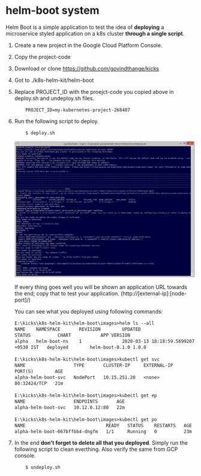 # helm-boot system

Helm Boot is a simple application to test the idea of **deploying** a microservice styled application on a k8s cluster **through a single script**.

 1. Create a new project in the Google Cloud Platform Console.
 2. Copy the project-code
 3. Download or clone https://github.com/govindthange/kicks
 4. Got to ./k8s-helm-kit/helm-boot
 5. Replace PROJECT_ID with the proejct-code you copied above in deploy.sh and undeploy.sh files.
	```
		PROJECT_ID=my-kubernetes-project-268407
	```
 6. Run the following script to deploy.
	```sh
		$ deploy.sh
	```
      ![Output](https://github.com/govindthange/kicks/blob/master/k8s-helm-kit/helm-boot/images/deploy-sh-ouput-alpha.png)

	  If every thing goes well you will be shown an application URL towards the end; copy that to test your application. (http://[external-ip]:[node-port]/)

      You can see what you deployed using following commands:
      ```
	E:\kicks\k8s-helm-kit\helm-boot\images>helm ls --all
	NAME    NAMESPACE       REVISION        UPDATED                                 STATUS          CHART           APP VERSION
	alpha   helm-boot-ns    1               2020-03-13 18:18:59.5699207 +0530 IST   deployed        helm-boot-0.1.0 1.0.0

	E:\kicks\k8s-helm-kit\helm-boot\images>kubectl get svc
	NAME                  TYPE       CLUSTER-IP     EXTERNAL-IP   PORT(S)        AGE
	alpha-helm-boot-svc   NodePort   10.15.251.20   <none>        80:32424/TCP   21m

	E:\kicks\k8s-helm-kit\helm-boot\images>kubectl get ep
	NAME                  ENDPOINTS       AGE
	alpha-helm-boot-svc   10.12.0.12:80   22m

	E:\kicks\k8s-helm-kit\helm-boot\images>kubectl get po
	NAME                              READY   STATUS    RESTARTS   AGE
	alpha-helm-boot-667bffbb4-dngfm   1/1     Running   0          23m
    ```
 8. In the end **don't forget to delete all that you deployed**. Simply run the following script to clean everthing. Also verify the same from GCP console.
	```sh
		$ undeploy.sh
	```
